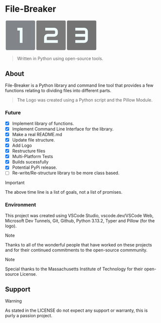 # File-Breaker
<img src="https://github.com/barnabeepickle/file-breaker/blob/24bf8adf2e70805432e2d8100e058dba42c011c6/resources/logo.png" alt="File-Breaker Logo, 3 differently colored grey squares with rounded corners and white text,the numbers 1, 2 and 3 in the center of each." width=60% height=60%>

> Written in Python using open-source tools.
## About
File-Breaker is a Python library and command line tool that provides a few functions relating to dividing files into different parts.
> The Logo was created using a Python script and the Pillow Module.
### Future
- [x] Implement library of functions.
- [x] Implement Command Line Interface for the library.
- [x] Make a real README.md
- [x] Update file structure.
- [x] Add Logo
- [x] Restructure files
- [x] Multi-Platform Tests
- [x] Builds sucessfully
- [x] Potential PyPi release.
- [ ] Re-write/Re-structure library to be more class based.

> [!IMPORTANT]
> The above time line is a list of goals, not a list of promises.
### Environment
This project was created using VSCode Studio, vscode.dev/VSCode Web, Microsoft Dev Tunnels, Git, Github, Python 3.13.2, Typer and Pillow (for the logo).
> [!NOTE]
> Thanks to all of the wonderful people that have worked on these projects and for their continued commitments to the open-source commmunity.

> [!NOTE]
> Special thanks to the Massachusetts Institute of Technology for their open-source License.
## Support
> [!WARNING]
> As stated in the LICENSE do not expect any support or warranty, this is purly a passion project.
